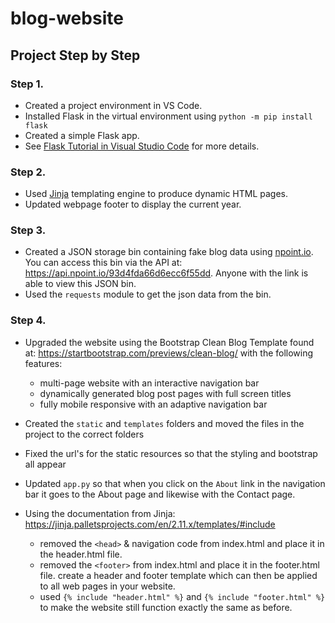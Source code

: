 # blog-website

## Project Step by Step
### Step 1.  
 * Created a project environment in VS Code.
 * Installed Flask in the virtual environment using `python -m pip install flask`
 * Created a simple Flask app. 
 * See [Flask Tutorial in Visual Studio Code](https://code.visualstudio.com/docs/python/tutorial-flask) for more details.

### Step 2. 
* Used [Jinja](https://jinja.palletsprojects.com/en/3.1.x/) templating engine to produce dynamic HTML pages. 
* Updated webpage footer to display the current year.

### Step 3.
* Created a JSON storage bin containing fake blog data using [npoint.io](npoint.io). You can access this bin via the API at:
   https://api.npoint.io/93d4fda66d6ecc6f55dd. Anyone with the link is able to view this JSON bin.
* Used the `requests` module to get the json data from the bin.

### Step 4. 
* Upgraded the website using the Bootstrap Clean Blog Template found at: https://startbootstrap.com/previews/clean-blog/ with the following features:
     - multi-page website with an interactive navigation bar
     - dynamically generated blog post pages with full screen titles
     - fully mobile responsive with an adaptive navigation bar

* Created the `static` and `templates` folders and moved the files in the project to the correct folders 

* Fixed the url's for the static resources so that the styling and bootstrap all appear

* Updated `app.py` so that when you click on the `About` link in the navigation bar it goes to the About page and likewise with the Contact page.

* Using the documentation from Jinja: https://jinja.palletsprojects.com/en/2.11.x/templates/#include
  - removed the `<head>` & navigation code from index.html and place it in the header.html file.
  - removed the `<footer>` from index.html and place it in the footer.html file.
  create a header and footer template which can then be applied to all web pages in your website.
   - used `{% include "header.html" %}` and `{% include "footer.html" %}` to make the website still function exactly the same as before.

